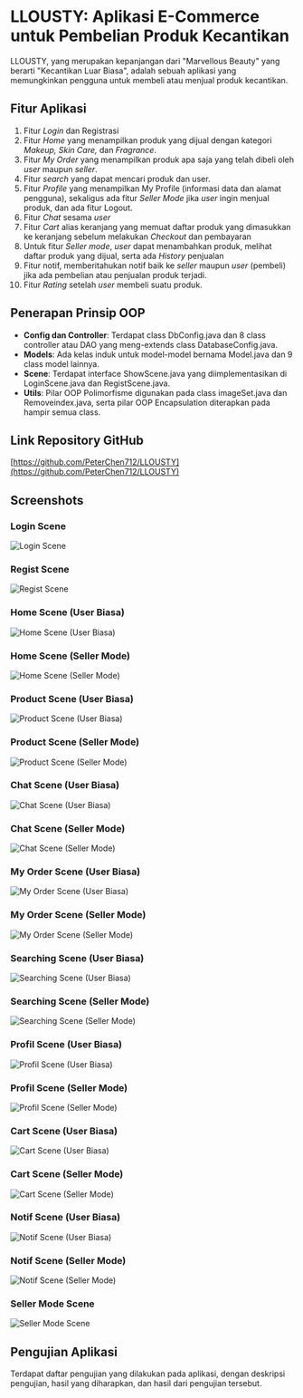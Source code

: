 # LLOUSTY: Aplikasi E-Commerce untuk Pembelian Produk Kecantikan

LLOUSTY, yang merupakan kepanjangan dari "Marvellous Beauty" yang berarti "Kecantikan Luar Biasa", adalah sebuah aplikasi yang memungkinkan pengguna untuk membeli atau menjual produk kecantikan.

## Fitur Aplikasi

1. Fitur *Login* dan Registrasi
2. Fitur *Home* yang menampilkan produk yang dijual dengan kategori *Makeup, Skin Care,* dan *Fragrance*.
3. Fitur *My Order* yang menampilkan produk apa saja yang telah dibeli oleh *user* maupun *seller*.
4. Fitur *search* yang dapat mencari produk dan user.
5. Fitur *Profile* yang menampilkan My Profile (informasi data dan alamat pengguna), sekaligus ada fitur *Seller Mode* jika *user* ingin menjual produk, dan ada fitur Logout.
6. Fitur *Chat* sesama *user*
7. Fitur *Cart* alias keranjang yang memuat daftar produk yang dimasukkan ke keranjang sebelum melakukan *Checkout* dan pembayaran
8. Untuk fitur *Seller mode*, *user* dapat menambahkan produk, melihat daftar produk yang dijual, serta ada *History* penjualan
9. Fitur notif, memberitahukan notif baik ke *seller* maupun *user* (pembeli) jika ada pembelian atau penjualan produk terjadi.
10. Fitur *Rating* setelah *user* membeli suatu produk.

## Penerapan Prinsip OOP

- **Config dan Controller**: Terdapat class DbConfig.java dan 8 class controller atau DAO yang meng-extends class DatabaseConfig.java.
- **Models**: Ada kelas induk untuk model-model bernama Model.java dan 9 class model lainnya.
- **Scene**: Terdapat interface ShowScene.java yang diimplementasikan di LoginScene.java dan RegistScene.java.
- **Utils**: Pilar OOP Polimorfisme digunakan pada class imageSet.java dan Removeindex.java, serta pilar OOP Encapsulation diterapkan pada hampir semua class.

## Link Repository GitHub

[https://github.com/PeterChen712/LLOUSTY](https://github.com/PeterChen712/LLOUSTY)

## Screenshots

### Login Scene
![Login Scene](https://github.com/PeterChen712/Grocery-Shop/blob/fa1df36aa5524770c65aff579f3a2194af5721ce/readme/login.png)

### Regist Scene
![Regist Scene](regis.png)

### Home Scene (User Biasa)
![Home Scene (User Biasa)](homeuser.png)

### Home Scene (Seller Mode)
![Home Scene (Seller Mode)](homeseller.png)

### Product Scene (User Biasa)
![Product Scene (User Biasa)](productuser.png)

### Product Scene (Seller Mode)
![Product Scene (Seller Mode)](productseller.png)

### Chat Scene (User Biasa)
![Chat Scene (User Biasa)](chatuser.png)

### Chat Scene (Seller Mode)
![Chat Scene (Seller Mode)](chatseller.png)

### My Order Scene (User Biasa)
![My Order Scene (User Biasa)](orderuser.png)

### My Order Scene (Seller Mode)
![My Order Scene (Seller Mode)](orderseller.png)

### Searching Scene (User Biasa)
![Searching Scene (User Biasa)](searchuser.png)

### Searching Scene (Seller Mode)
![Searching Scene (Seller Mode)](searchseller.png)

### Profil Scene (User Biasa)
![Profil Scene (User Biasa)](profileuser.png)

### Profil Scene (Seller Mode)
![Profil Scene (Seller Mode)](profileuser.png)

### Cart Scene (User Biasa)
![Cart Scene (User Biasa)](cartuser.png)

### Cart Scene (Seller Mode)
![Cart Scene (Seller Mode)](cartseller.png)

### Notif Scene (User Biasa)
![Notif Scene (User Biasa)](notifuser.png)

### Notif Scene (Seller Mode)
![Notif Scene (Seller Mode)](notifseller.png)

### Seller Mode Scene
![Seller Mode Scene](sellermode.png)

## Pengujian Aplikasi

Terdapat daftar pengujian yang dilakukan pada aplikasi, dengan deskripsi pengujian, hasil yang diharapkan, dan hasil dari pengujian tersebut.

